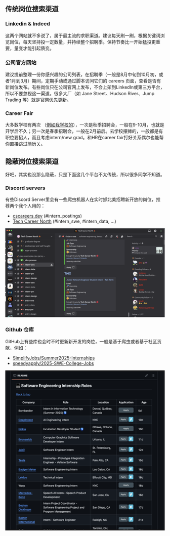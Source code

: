 ## 传统岗位搜索渠道
### Linkedin & Indeed
这两个网站就不多说了，属于最主流的求职渠道。建议每天刷一刷，根据关键词浏览岗位，每天坚持投一定数量，并持续整个招聘季。保持节奏比一开始猛投更重要，量变才能引起质变。

### 公司官方网站 
建议提前整理一份你感兴趣的公司列表，在招聘季（一般是8月中旬到10月初，或者1月到3月）期间，定期手动或通过脚本访问它们的 careers 页面，查看是否有新岗位发布。有些岗位只在公司官网上发布，不会上架到LinkedIn或第三方平台，所以不要忽视这一渠道。很多大厂（如 Jane Street、Hudson River、Jump Trading 等）就是官网优先更新。
### Career Fair
大多数学校有两次 （[例如我学校的](https://www.mcgill.ca/careers4engineers/techfair/students)），一次是秋季招聘会，一般在9-10月，也就是开学后不久；另一次是春季招聘会，一般在2月前后。去学校摆摊的，一般都是有职位要招人，而且考虑intern/new grad。和HR在career fair打好关系偶尔也能帮你直接跳过简历关。

## 隐蔽岗位搜索渠道
好吧，其实也没那么隐蔽，只是下面这几个平台不太传统，所以很多同学不知道。
### Discord servers
有些Discord Server里会有一些爬虫机器人在实时抓北美招聘新开放的岗位，推荐两个我个人用的：

- [cscareers.dev](https://discord.gg/UpVFjrzvXC) (#intern_postings)
- [Tech Career North](https://discord.gg/daKQ5WVsWT) (#intern_swe, #intern_data, ...)

<p align="center">
	<img src="assets/tech_career_north.png" >
</p>

### Github 仓库
 GitHub上有些库也会时不时更新新开发的岗位，一般是基于爬虫或者基于社区贡献，例如：

- [SimplifyJobs/Summer2025-Internships](https://github.com/SimplifyJobs/Summer2025-Internships)
- [speedyapply/2025-SWE-College-Jobs](https://github.com/speedyapply/2025-SWE-College-Jobs)

<p align="center">
	<img src="assets/simplify_repo.png" >
</p>



